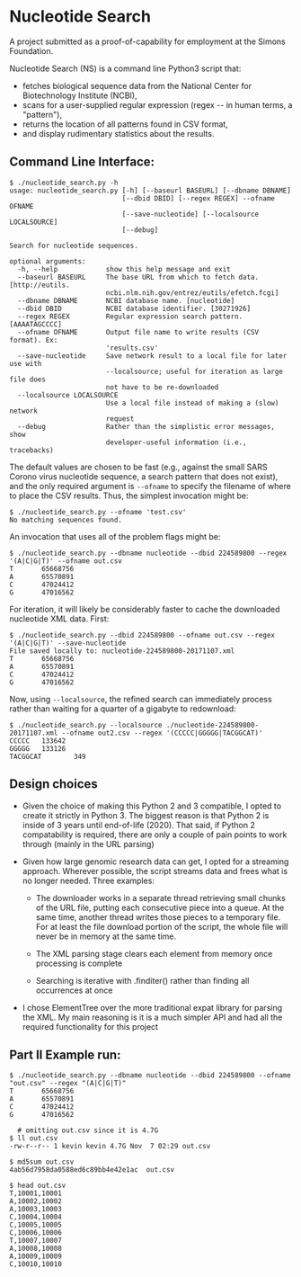 # Nucleotide Search

A project submitted as a proof-of-capability for employment at the
Simons Foundation.

Nucleotide Search (NS) is a command line Python3 script that:

 * fetches biological sequence data from the National Center for
    Biotechnology Institute (NCBI),
 * scans for a user-supplied regular expression (regex -- in human
   terms, a "pattern"),
 * returns the location of all patterns found in CSV format,
 * and display rudimentary statistics about the results.

## Command Line Interface:

```
$ ./nucleotide_search.py -h
usage: nucleotide_search.py [-h] [--baseurl BASEURL] [--dbname DBNAME]
                            [--dbid DBID] [--regex REGEX] --ofname OFNAME
                            [--save-nucleotide] [--localsource LOCALSOURCE]
                            [--debug]

Search for nucleotide sequences.

optional arguments:
  -h, --help            show this help message and exit
  --baseurl BASEURL     The base URL from which to fetch data. [http://eutils.
                        ncbi.nlm.nih.gov/entrez/eutils/efetch.fcgi]
  --dbname DBNAME       NCBI database name. [nucleotide]
  --dbid DBID           NCBI database identifier. [30271926]
  --regex REGEX         Regular expression search pattern. [AAAATAGCCCC]
  --ofname OFNAME       Output file name to write results (CSV format). Ex:
                        'results.csv'
  --save-nucleotide     Save network result to a local file for later use with
                        --localsource; useful for iteration as large file does
                        not have to be re-downloaded
  --localsource LOCALSOURCE
                        Use a local file instead of making a (slow) network
                        request
  --debug               Rather than the simplistic error messages, show
                        developer-useful information (i.e., tracebacks)
```

The default values are chosen to be fast (e.g., against the small
SARS Corono virus nucleotide sequence, a search pattern that does not
exist), and the only required argument is `--ofname` to specify the
filename of where to place the CSV results.  Thus, the simplest
invocation might be:

```
$ ./nucleotide_search.py --ofname 'test.csv'
No matching sequences found.
```

An invocation that uses all of the problem flags might be:

```
$ ./nucleotide_search.py --dbname nucleotide --dbid 224589800 --regex '(A|C|G|T)' --ofname out.csv
T       65668756
A       65570891
C       47024412
G       47016562
```

For iteration, it will likely be considerably faster to cache the
downloaded nucleotide XML data.  First:

```
$ ./nucleotide_search.py --dbid 224589800 --ofname out.csv --regex '(A|C|G|T)' --save-nucleotide
File saved locally to: nucleotide-224589800-20171107.xml
T       65668756
A       65570891
C       47024412
G       47016562
```

Now, using `--localsource`, the refined search can immediately process
rather than waiting for a quarter of a gigabyte to redownload:

```
$ ./nucleotide_search.py --localsource ./nucleotide-224589800-20171107.xml --ofname out2.csv --regex '(CCCCC|GGGGG|TACGGCAT)'
CCCCC   133642
GGGGG   133126
TACGGCAT        349
```

## Design choices

 * Given the choice of making this Python 2 and 3 compatible, I opted to
   create it strictly in Python 3.   The biggest reason is that Python 2
   is inside of 3 years until end-of-life (2020).  That said, if
   Python 2 compatability is required, there are only a couple of pain
   points to work through (mainly in the URL parsing)

 * Given how large genomic research data can get, I opted for a
   streaming approach.  Wherever possible, the script streams data and
   frees what is no longer needed.  Three examples:

   * The downloader works in a separate thread retrieving small chunks
     of the URL file, putting each consecutive piece into a queue.   At
     the same time, another thread writes those pieces to a temporary
     file.  For at least the file download portion of the script, the
     whole file will never be in memory at the same time.

   * The XML parsing stage clears each element from memory once
     processing is complete

   * Searching is iterative with .finditer() rather than finding all
     occurrences at once

 * I chose ElementTree over the more traditional expat library for
   parsing the XML.  My main reasoning is it is a much simpler API and
   had all the required functionality for this project


## Part II Example run:

```
$ ./nucleotide_search.py --dbname nucleotide --dbid 224589800 --ofname "out.csv" --regex "(A|C|G|T)"
T       65668756
A       65570891
C       47024412
G       47016562

  # omitting out.csv since it is 4.7G
$ ll out.csv
-rw-r--r-- 1 kevin kevin 4.7G Nov  7 02:29 out.csv

$ md5sum out.csv
4ab56d7958da0588ed6c89bb4e42e1ac  out.csv

$ head out.csv
T,10001,10001
A,10002,10002
A,10003,10003
C,10004,10004
C,10005,10005
C,10006,10006
T,10007,10007
A,10008,10008
A,10009,10009
C,10010,10010

